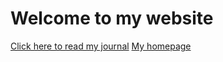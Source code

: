 # **Welcome to my website**
<a href="journal/">Click here to read my journal</a>
<a href="index.html/valid.html">My homepage</a>


